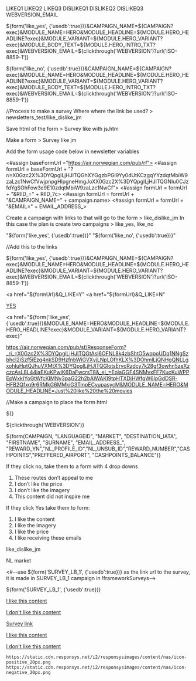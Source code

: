 LIKEQ1
LIKEQ2
LIKEQ3
DISLIKEQ1
DISLIKEQ2
DISLIKEQ3
WEBVERSION_EMAIL


${form('like_yes', {'usedb':true})}&CAMPAIGN_NAME=${CAMPAIGN?exec}&MODULE_NAME=HERO&MODULE_HEADLINE=${MODULE.HERO_HEADLINE?exec}&MODULE_VARIANT=${MODULE.HERO_VARIANT?exec}&MODULE_BODY_TEXT=${MODULE.HERO_INTRO_TXT?exec}&WEBVERSION_EMAIL=${clickthrough('WEBVERSION')?url('ISO-8859-1')}

${form('like_no', {'usedb':true})}&CAMPAIGN_NAME=${CAMPAIGN?exec}&MODULE_NAME=HERO&MODULE_HEADLINE=${MODULE.HERO_HEADLINE?exec}&MODULE_VARIANT=${MODULE.HERO_VARIANT?exec}&MODULE_BODY_TEXT=${MODULE.HERO_INTRO_TXT?exec}&WEBVERSION_EMAIL=${clickthrough('WEBVERSION')?url('ISO-8859-1')}








//Process to make a survey
Where where the link be used? > newsletters_test/like_dislike_jm

Save html of the form > Survey like with js.htm

Make a form > Survey like jm

Add the form usage code below in newsletter variables

<#assign baseFormUrl ="https://air.norwegian.com/pub/rf">
<#assign formUrl = baseFormUrl + "?_ri_=X0Gzc2X%3DYQpglLjHJlTQGhXYGgzbPGl9Yy0dUtKCzgqYYzdqtMbiW9zaLzc1NwCfVwjpnpgHlpgneHmgJoXX0Gzc2X%3DYQpglLjHJlTQGNIu0CJzfdYgSOhFow3e9E10zdqtMbiW9zaLzc1NwCf">
<#assign formUrl = formUrl + "&RIID_=" + RIID_?c>
<#assign formUrl = formUrl + "&CAMPAIGN_NAME=" + campaign.name>
<#assign formUrl = formUrl + "&EMAIL=" + EMAIL_ADDRESS_>


Create a campaign with links to that will go to the form > like_dislike_jm
In this case the plan is create two campaigns > like_yes, like_no



"${form('like_yes', {'usedb':true})}"
"${form('like_no', {'usedb':true})}"




//Add this to the links

${form('like_yes', {'usedb':true})}&CAMPAIGN_NAME=${CAMPAIGN?exec}&MODULE_NAME=HERO&MODULE_HEADLINE=${MODULE.HERO_HEADLINE?exec}&MODULE_VARIANT=${MODULE.HERO_VARIANT?exec}&WEBVERSION_EMAIL=${clickthrough('WEBVERSION')?url('ISO-8859-1')}




<a href="${formUrl}&Q_LIKE=Y"
<a href="${formUrl}&Q_LIKE=N"


<a href="${form('like_yes', {'usedb':true})}&MODULE_NAME=MODULE&MODULE_HEADLINE=My%20headline">YES</a>

<a href="${form('like_yes', {'usedb':true})}&MODULE_NAME=HERO&MODULE_HEADLINE=${MODULE.HERO_HEADLINE?exec}&MODULE_VARIANT=${MODULE.HERO_VARIANT?exec}"

https://air.norwegian.com/pub/sf/ResponseForm?_ri_=X0Gzc2X%3DYQpglLjHJlTQGtAsl6OFNL8k4zbShtO5wqpoUDq1NNgSzbhcI2iSzf5iEzg4nkSD9HzfnbWiGVXyjLNpLOfhKLX%3DOhmlLjQNHgQNLLgxohluHptQJhuVXMtX%3DYQpglLjHJlTQGlotsErvcRzdcy7k28gf3owhn5zeXzczcAsL8L44iaEKuKPwiK6DaFwcrsT8&_ei_=EolaGGF4SNMvxFF7KucKuWPPEpWxkIYoGtWfcKIMNy3paG22h2bAIWAKI9tpHTXDjHWfqW6IpGdDSR-HFB2Qfxq9r6RMkG6MMkiG3TmpECyupasycM&MODULE_NAME=HERO&MODULE_HEADLINE=Just%20like%20the%20movies

//Make a campaign to place the form html




${}

${clickthrough('WEBVERSION')}

${form(CAMPAIGN, "LANGUAGEID",  "MARKET", "DESTINATION_IATA", "FIRSTNAME", "SURNAME", "EMAIL_ADDRESS_", "REWARD_YN","NL_PROFILE_ID","NL_UNSUB_ID","REWARD_NUMBER","CASHPOINTS","PREFFERED_AIRPORT", "CASHPOINTS_BALANCE")}




If they click no, take them to a form with 4 drop downs
1)	These routes don’t appeal to me
2)	I don’t like the price 
3)	I don’t like the imagery
4)	This content did not inspire me

If they click Yes take them to form:
1)	I like the content
2)	I like the imagery
3)	I like the price
4)	I like receiving these emails











like_dislike_jm

NL market

<#--use ${form('SURVEY_LB_1', {'usedb':true})} as the link url to the survey, it is made in SURVEY_LB_1 campaign in !frameworkSurveys-->

${form('SURVEY_LB_1', {'usedb':true})}

<a href="${form(LIKE_SURVEY, {'usedb':true})}" target="_blank">I like this content</a>

<a href="${form(DISLIKE_SURVEY, {'usedb':true})}" target="_blank">I don't like this content</a>


<a href="${form(campaign.name, {'usedb':true})}" target="_blank">Survey link</a>


<a href="${form(LIKE_SURVEY, {'usedb':true})}" target="_blank">I like this content</a>

<a href="${form(DISLIKE_SURVEY, {'usedb':true})}" target="_blank">I don't like this content</a>

	https://static.cdn.responsys.net/i2/responsysimages/content/nas/icon-positive_20px.png
	https://static.cdn.responsys.net/i2/responsysimages/content/nas/icon-negative_20px.png
